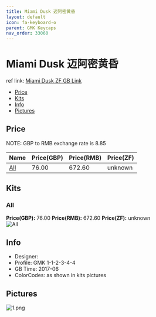 ```yaml
---
title: Miami Dusk 迈阿密黄昏
layout: default
icon: fa-keyboard-o
parent: GMK Keycaps
nav_order: 33060
---
```


# Miami Dusk 迈阿密黄昏

ref link: [Miami Dusk ZF GB Link](https://www.zfrontier.com/m/3365)

* [Price](#price)
* [Kits](#kits)
* [Info](#info)
* [Pictures](#pictures)


## Price  
NOTE: GBP to RMB exchange rate is 8.85

| Name          | Price(GBP)    |  Price(RMB) |  Price(ZF) |
| ------------- | ------------- |  ---------- |  --------- |
|[All](#all)|76.00|672.60|unknown|


## Kits
### All
**Price(GBP):** 76.00    **Price(RMB):** 672.60    **Price(ZF):** unknown    
<img src="{{ 'assets/images/gmk-keycaps/miamidusk/kits_pics/all.jpg' | relative_url }}" alt="All" class="image featured">


## Info
* Designer: 
* Profile: GMK 1-1-2-3-4-4
* GB Time: 2017-06
* ColorCodes: as shown in kits pictures


## Pictures
<img src="{{ 'assets/images/gmk-keycaps/miamidusk/rendering_pics/1.png' | relative_url }}" alt="1.png" class="image featured">
